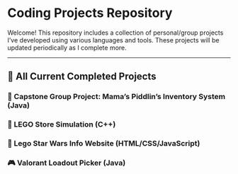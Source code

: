 #  Coding Projects Repository

Welcome! This repository includes a collection of personal/group projects I’ve developed using various languages and tools.  These projects will be updated periodically as I complete more.

---

## 🔧 All Current Completed Projects


### 🧶 Capstone Group Project: Mama’s Piddlin’s Inventory System (Java)



### 🧱 LEGO Store Simulation (C++)



### 🌌 Lego Star Wars Info Website (HTML/CSS/JavaScript)



### 🎮 Valorant Loadout Picker (Java)




